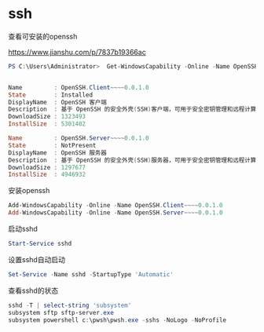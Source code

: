 # ssh

查看可安装的openssh

<https://www.jianshu.com/p/7837b19366ac>

```powershell
PS C:\Users\Administrator>  Get-WindowsCapability -Online -Name OpenSSH*


Name         : OpenSSH.Client~~~~0.0.1.0
State        : Installed
DisplayName  : OpenSSH 客户端
Description  : 基于 OpenSSH 的安全外壳(SSH)客户端，可用于安全密钥管理和远程计算机访问。
DownloadSize : 1323493
InstallSize  : 5301402

Name         : OpenSSH.Server~~~~0.0.1.0
State        : NotPresent
DisplayName  : OpenSSH 服务器
Description  : 基于 OpenSSH 的安全外壳(SSH)服务器，可用于安全密钥管理和远程计算机访问。
DownloadSize : 1297677
InstallSize  : 4946932
```

安装openssh

```powershell
Add-WindowsCapability -Online -Name OpenSSH.Client~~~~0.0.1.0
Add-WindowsCapability -Online -Name OpenSSH.Server~~~~0.0.1.0
```

启动sshd

```powershell
Start-Service sshd
```

设置sshd自动启动

```powershell
Set-Service -Name sshd -StartupType 'Automatic'
```

查看sshd的状态

```powershell
sshd -T | select-string 'subsystem'
subsystem sftp sftp-server.exe
subsystem powershell c:\pwsh\pwsh.exe -sshs -NoLogo -NoProfile
```
